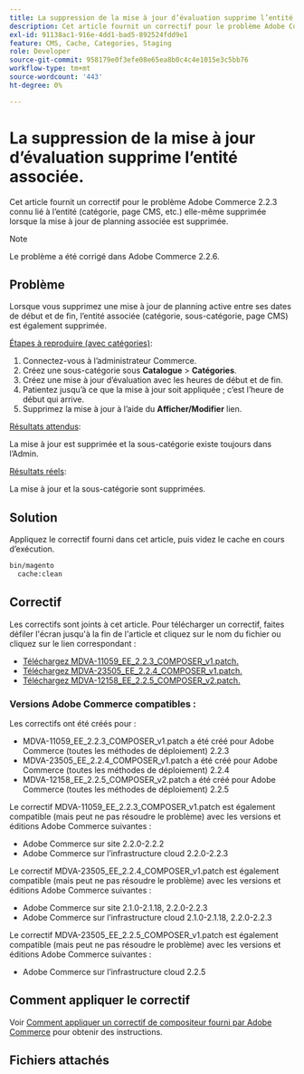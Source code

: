 ```yaml
---
title: La suppression de la mise à jour d’évaluation supprime l’entité associée.
description: Cet article fournit un correctif pour le problème Adobe Commerce 2.2.3 connu lié à l’entité (catégorie, page CMS, etc.) elle-même supprimée lorsque la mise à jour de planning associée est supprimée.
exl-id: 91138ac1-916e-4dd1-bad5-892524fdd9e1
feature: CMS, Cache, Categories, Staging
role: Developer
source-git-commit: 958179e0f3efe08e65ea8b0c4c4e1015e3c5bb76
workflow-type: tm+mt
source-wordcount: '443'
ht-degree: 0%

---
```


# La suppression de la mise à jour d’évaluation supprime l’entité associée.

Cet article fournit un correctif pour le problème Adobe Commerce 2.2.3 connu lié à l’entité (catégorie, page CMS, etc.) elle-même supprimée lorsque la mise à jour de planning associée est supprimée.

>[!NOTE]
>
>Le problème a été corrigé dans Adobe Commerce 2.2.6.

## Problème

Lorsque vous supprimez une mise à jour de planning active entre ses dates de début et de fin, l’entité associée (catégorie, sous-catégorie, page CMS) est également supprimée.

<u>Étapes à reproduire (avec catégories)</u>:

1. Connectez-vous à l’administrateur Commerce.
1. Créez une sous-catégorie sous **Catalogue** > **Catégories**.
1. Créez une mise à jour d’évaluation avec les heures de début et de fin.
1. Patientez jusqu’à ce que la mise à jour soit appliquée ; c’est l’heure de début qui arrive.
1. Supprimez la mise à jour à l’aide du **Afficher/Modifier** lien.

<u>Résultats attendus</u>:

La mise à jour est supprimée et la sous-catégorie existe toujours dans l’Admin.

<u>Résultats réels</u>:

La mise à jour et la sous-catégorie sont supprimées.

## Solution

Appliquez le correctif fourni dans cet article, puis videz le cache en cours d’exécution.

```bash
bin/magento
  cache:clean
```

## Correctif

Les correctifs sont joints à cet article. Pour télécharger un correctif, faites défiler l&#39;écran jusqu&#39;à la fin de l&#39;article et cliquez sur le nom du fichier ou cliquez sur le lien correspondant :

* [Téléchargez MDVA-11059\_EE\_2.2.3\_COMPOSER\_v1.patch.](assets/MDVA-11059_EE_2.2.3_COMPOSER_v1.patch.zip)
* [Téléchargez MDVA-23505\_EE\_2.2.4\_COMPOSER\_v1.patch.](assets/MDVA-23505_EE_2.2.4_COMPOSER_v1.patch.zip)
* [Téléchargez MDVA-12158\_EE\_2.2.5\_COMPOSER\_v2.patch.](assets/MDVA-12158_EE_2.2.5_COMPOSER_v2.patch.zip)

### Versions Adobe Commerce compatibles :

Les correctifs ont été créés pour :

* MDVA-11059\_EE\_2.2.3\_COMPOSER\_v1.patch a été créé pour Adobe Commerce (toutes les méthodes de déploiement) 2.2.3
* MDVA-23505\_EE\_2.2.4\_COMPOSER\_v1.patch a été créé pour Adobe Commerce (toutes les méthodes de déploiement) 2.2.4
* MDVA-12158\_EE\_2.2.5\_COMPOSER\_v2.patch a été créé pour Adobe Commerce (toutes les méthodes de déploiement) 2.2.5

Le correctif MDVA-11059\_EE\_2.2.3\_COMPOSER\_v1.patch est également compatible (mais peut ne pas résoudre le problème) avec les versions et éditions Adobe Commerce suivantes :

* Adobe Commerce sur site 2.2.0-2.2.2
* Adobe Commerce sur l’infrastructure cloud 2.2.0-2.2.3

Le correctif MDVA-23505\_EE\_2.2.4\_COMPOSER\_v1.patch est également compatible (mais peut ne pas résoudre le problème) avec les versions et éditions Adobe Commerce suivantes :

* Adobe Commerce sur site 2.1.0-2.1.18, 2.2.0-2.2.3
* Adobe Commerce sur l’infrastructure cloud 2.1.0-2.1.18, 2.2.0-2.2.3

Le correctif MDVA-23505\_EE\_2.2.5\_COMPOSER\_v1.patch est également compatible (mais peut ne pas résoudre le problème) avec les versions et éditions Adobe Commerce suivantes :

* Adobe Commerce sur l’infrastructure cloud 2.2.5

## Comment appliquer le correctif

Voir [Comment appliquer un correctif de compositeur fourni par Adobe Commerce](/help/how-to/general/how-to-apply-a-composer-patch-provided-by-magento.md) pour obtenir des instructions.

## Fichiers attachés
